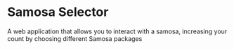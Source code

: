 # Samosa Selector

A web application that allows you to interact with a samosa, increasing your
count by choosing different Samosa packages